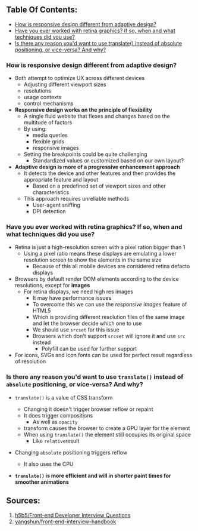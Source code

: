 ## Table Of Contents:
- [How is responsive design different from adaptive design?](#How-is-responsive-design-different-from-adaptive-design?)
- [Have you ever worked with retina graphics? If so, when and what techniques did you use?](#have-you-ever-worked-with-retina-graphics-if-so-when-and-what-techniques-did-you-use)
- [Is there any reason you'd want to use translate() instead of absolute positioning, or vice-versa? And why?
](#Is-there-any-reason-you'd-want-to-use-translate()-instead-of-absolute-positioning,-or-vice-versa?-And-why?)


### How is responsive design different from adaptive design?
- Both attempt to optimize UX across different devices
    - Adjusting different viewport sizes
    - resolutions
    - usage contexts
    - control mechanisms
- **Responsive design works on the principle of flexibility**
    - A single fluid website that flexes and changes based on the multitude of factors
    - By using:
        - media queries
        - flexible grids
        - responsive images
    - Setting the breakpoints could be quite challenging
        - Standardized values or customized based on our own layout?
- **Adaptive design is more of a progressive enhancement approach**
    - It detects the device and other features and then provides the appropriate feature and layout
        - Based on a predefined set of viewport sizes and other characteristics 
    - This approach requires unreliable methods
        - User-agent sniffing
        - DPI detection

### Have you ever worked with retina graphics? If so, when and what techniques did you use?
- Retina is just a high-resolution screen with a pixel ration bigger than 1
    - Using a pixel ratio means these displays are emulating a lower resolution screen to show the elements in the same size
        - Because of this all mobile devices are considered retina defacto displays
- Browsers by default render DOM elements according to the device resolutions, except for **images**
    - For retina displays, we need high res images
        - It may have performance issues
        - To overcome this we can use the *responsive images* feature of HTML5
        - Which is providing different resolution files of the same image and let the browser decide which one to use
        - We should use `srcset` for this issue
        - Browsers which don't support `srcset` will ignore it and use `src` instead 
            - Polyfill can be used for further support
- For icons, SVGs and icon fonts can be used for perfect result regardless of resolution

### Is there any reason you'd want to use `translate()` instead of `absolute` positioning, or vice-versa? And why?

- `translate()` is a value of CSS transform
    - Changing it doesn't trigger browser reflow or repaint
    - It does trigger compositions
        - As well as `opacity`
    - transform causes the browser to create a GPU layer for the element
    - When using `translate()` the element still occupies its original space
        - Like `relative`result 
- Changing `absolute` positioning triggers reflow
    - It also uses the CPU

- **`translate()` is more efficient and will 
in shorter paint times for smoother animations**



## Sources:
1. [h5b5/Front-end Developer Interview Questions](https://github.com/h5bp/Front-end-Developer-Interview-Questions)
2. [yangshun/front-end-interview-handbook](https://github.com/yangshun/front-end-interview-handbook)

